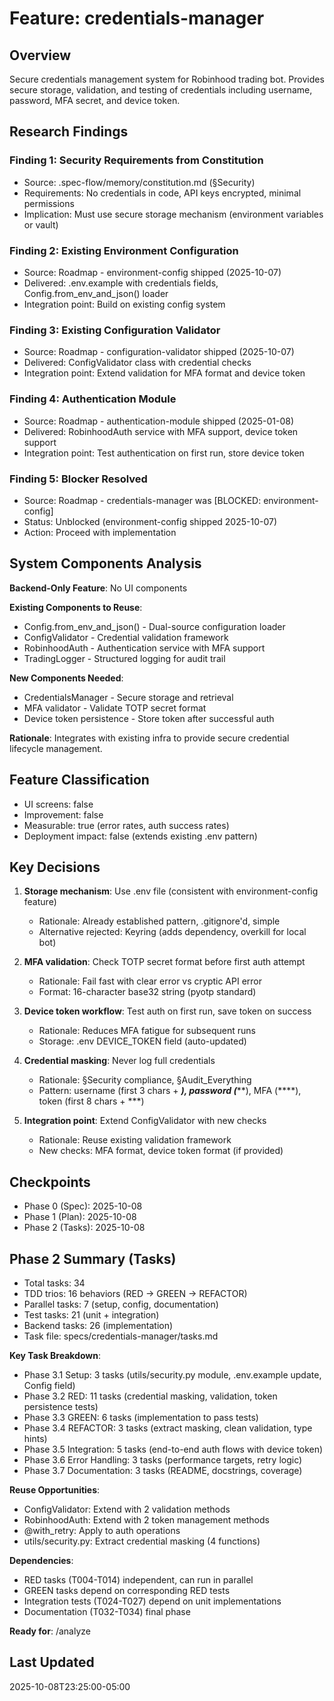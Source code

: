 # Feature: credentials-manager

## Overview
Secure credentials management system for Robinhood trading bot. Provides secure storage, validation, and testing of credentials including username, password, MFA secret, and device token.

## Research Findings

### Finding 1: Security Requirements from Constitution
- Source: .spec-flow/memory/constitution.md (§Security)
- Requirements: No credentials in code, API keys encrypted, minimal permissions
- Implication: Must use secure storage mechanism (environment variables or vault)

### Finding 2: Existing Environment Configuration
- Source: Roadmap - environment-config shipped (2025-10-07)
- Delivered: .env.example with credentials fields, Config.from_env_and_json() loader
- Integration point: Build on existing config system

### Finding 3: Existing Configuration Validator
- Source: Roadmap - configuration-validator shipped (2025-10-07)
- Delivered: ConfigValidator class with credential checks
- Integration point: Extend validation for MFA format and device token

### Finding 4: Authentication Module
- Source: Roadmap - authentication-module shipped (2025-01-08)
- Delivered: RobinhoodAuth service with MFA support, device token support
- Integration point: Test authentication on first run, store device token

### Finding 5: Blocker Resolved
- Source: Roadmap - credentials-manager was [BLOCKED: environment-config]
- Status: Unblocked (environment-config shipped 2025-10-07)
- Action: Proceed with implementation

## System Components Analysis

**Backend-Only Feature**: No UI components

**Existing Components to Reuse**:
- Config.from_env_and_json() - Dual-source configuration loader
- ConfigValidator - Credential validation framework
- RobinhoodAuth - Authentication service with MFA support
- TradingLogger - Structured logging for audit trail

**New Components Needed**:
- CredentialsManager - Secure storage and retrieval
- MFA validator - Validate TOTP secret format
- Device token persistence - Store token after successful auth

**Rationale**: Integrates with existing infra to provide secure credential lifecycle management.

## Feature Classification
- UI screens: false
- Improvement: false
- Measurable: true (error rates, auth success rates)
- Deployment impact: false (extends existing .env pattern)

## Key Decisions

1. **Storage mechanism**: Use .env file (consistent with environment-config feature)
   - Rationale: Already established pattern, .gitignore'd, simple
   - Alternative rejected: Keyring (adds dependency, overkill for local bot)

2. **MFA validation**: Check TOTP secret format before first auth attempt
   - Rationale: Fail fast with clear error vs cryptic API error
   - Format: 16-character base32 string (pyotp standard)

3. **Device token workflow**: Test auth on first run, save token on success
   - Rationale: Reduces MFA fatigue for subsequent runs
   - Storage: .env DEVICE_TOKEN field (auto-updated)

4. **Credential masking**: Never log full credentials
   - Rationale: §Security compliance, §Audit_Everything
   - Pattern: username (first 3 chars + ***), password (*****), MFA (****), token (first 8 chars + ***)

5. **Integration point**: Extend ConfigValidator with new checks
   - Rationale: Reuse existing validation framework
   - New checks: MFA format, device token format (if provided)

## Checkpoints
- Phase 0 (Spec): 2025-10-08
- Phase 1 (Plan): 2025-10-08
- Phase 2 (Tasks): 2025-10-08

## Phase 2 Summary (Tasks)
- Total tasks: 34
- TDD trios: 16 behaviors (RED -> GREEN -> REFACTOR)
- Parallel tasks: 7 (setup, config, documentation)
- Test tasks: 21 (unit + integration)
- Backend tasks: 26 (implementation)
- Task file: specs/credentials-manager/tasks.md

**Key Task Breakdown**:
- Phase 3.1 Setup: 3 tasks (utils/security.py module, .env.example update, Config field)
- Phase 3.2 RED: 11 tasks (credential masking, validation, token persistence tests)
- Phase 3.3 GREEN: 6 tasks (implementation to pass tests)
- Phase 3.4 REFACTOR: 3 tasks (extract masking, clean validation, type hints)
- Phase 3.5 Integration: 5 tasks (end-to-end auth flows with device token)
- Phase 3.6 Error Handling: 3 tasks (performance targets, retry logic)
- Phase 3.7 Documentation: 3 tasks (README, docstrings, coverage)

**Reuse Opportunities**:
- ConfigValidator: Extend with 2 validation methods
- RobinhoodAuth: Extend with 2 token management methods
- @with_retry: Apply to auth operations
- utils/security.py: Extract credential masking (4 functions)

**Dependencies**:
- RED tasks (T004-T014) independent, can run in parallel
- GREEN tasks depend on corresponding RED tests
- Integration tests (T024-T027) depend on unit implementations
- Documentation (T032-T034) final phase

**Ready for**: /analyze

## Last Updated
2025-10-08T23:25:00-05:00

